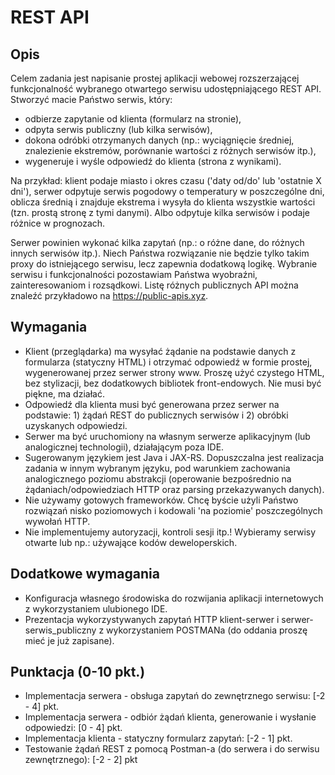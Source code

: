 # REST API
## Opis
Celem zadania jest napisanie prostej aplikacji webowej rozszerzającej funkcjonalność  wybranego otwartego serwisu udostępniającego REST API. Stworzyć macie Państwo serwis, który:

- odbierze zapytanie od klienta (formularz na stronie),
- odpyta serwis publiczny (lub kilka serwisów),
- dokona odróbki otrzymanych danych (np.: wyciągnięcie średniej, znalezienie ekstremów, porównanie wartości z różnych serwisów itp.),
- wygeneruje i wyśle odpowiedź do klienta (strona z wynikami).

Na przykład: klient podaje miasto i okres czasu ('daty od/do' lub 'ostatnie X dni'), serwer odpytuje serwis pogodowy o temperatury w poszczególne dni, oblicza średnią i znajduje ekstrema i wysyła do klienta wszystkie wartości (tzn. prostą stronę z tymi danymi). Albo odpytuje kilka serwisów i podaje różnice w prognozach. 

Serwer powinien wykonać kilka zapytań (np.: o różne dane, do różnych innych serwisów itp.). Niech Państwa rozwiązanie  nie będzie tylko takim proxy do istniejącego serwisu, lecz zapewnia dodatkową logikę.
Wybranie serwisu i funkcjonalności pozostawiam Państwa wyobraźni, zainteresowaniom i rozsądkowi. Listę różnych publicznych API można znaleźć przykładowo na https://public-apis.xyz.

## Wymagania
- Klient (przeglądarka) ma wysyłać żądanie na podstawie danych z formularza (statyczny HTML) i otrzymać odpowiedź w formie prostej, wygenerowanej przez serwer strony www. Proszę użyć czystego HTML, bez stylizacji, bez dodatkowych bibliotek front-endowych. Nie musi być piękne, ma działać.
- Odpowiedź dla klienta musi być generowana przez serwer na podstawie: 1) żądań REST do publicznych serwisów i 2) obróbki uzyskanych odpowiedzi.
- Serwer ma być uruchomiony na własnym serwerze aplikacyjnym (lub analogicznej technologii), działającym poza IDE.
- Sugerowanym językiem jest Java i JAX-RS. Dopuszczalna jest realizacja zadania w innym wybranym języku, pod warunkiem zachowania analogicznego poziomu abstrakcji (operowanie bezpośrednio na żądaniach/odpowiedziach HTTP oraz parsing przekazywanych danych).
- Nie używamy gotowych frameworków. Chcę byście użyli Państwo rozwiązań nisko poziomowych i kodowali 'na poziomie' poszczególnych wywołań HTTP.
- Nie implementujemy autoryzacji, kontroli sesji itp.! Wybieramy serwisy otwarte lub np.: używające kodów deweloperskich.
## Dodatkowe wymagania
- Konfiguracja własnego środowiska do rozwijania aplikacji internetowych z wykorzystaniem ulubionego IDE.
- Prezentacja wykorzystywanych zapytań HTTP klient-serwer i serwer-serwis_publiczny z wykorzystaniem POSTMANa (do oddania proszę mieć je już zapisane).
## Punktacja (0-10 pkt.)
- Implementacja serwera - obsługa zapytań do zewnętrznego serwisu: [-2 - 4] pkt.
- Implementacja serwera - odbiór żądań klienta, generowanie i wysłanie odpowiedzi: [0 - 4] pkt.
- Implementacja klienta - statyczny formularz zapytań: [-2 - 1] pkt.
- Testowanie żądań REST z pomocą Postman-a (do serwera i do serwisu zewnętrznego): [-2 - 2] pkt
